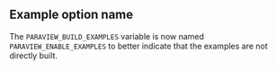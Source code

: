 ## Example option name

The `PARAVIEW_BUILD_EXAMPLES` variable is now named `PARAVIEW_ENABLE_EXAMPLES`
to better indicate that the examples are not directly built.
